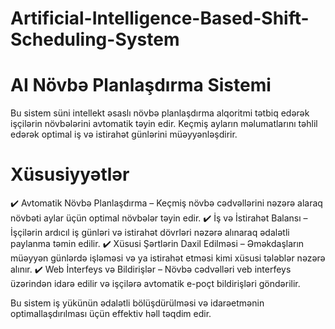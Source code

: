 # Artificial-Intelligence-Based-Shift-Scheduling-System
# AI Növbə Planlaşdırma Sistemi

Bu sistem süni intellekt əsaslı növbə planlaşdırma alqoritmi tətbiq edərək işçilərin növbələrini avtomatik təyin edir. Keçmiş ayların məlumatlarını təhlil edərək optimal iş və istirahət günlərini müəyyənləşdirir.

# Xüsusiyyətlər
✔️ Avtomatik Növbə Planlaşdırma – Keçmiş növbə cədvəllərini nəzərə alaraq növbəti aylar üçün optimal növbələr təyin edir.
✔️ İş və İstirahət Balansı – İşçilərin ardıcıl iş günləri və istirahət dövrləri nəzərə alınaraq ədalətli paylanma təmin edilir.
✔️ Xüsusi Şərtlərin Daxil Edilməsi – Əməkdaşların müəyyən günlərdə işləməsi və ya istirahət etməsi kimi xüsusi tələblər nəzərə alınır.
✔️ Web İnterfeys və Bildirişlər – Növbə cədvəlləri veb interfeys üzərindən idarə edilir və işçilərə avtomatik e-poçt bildirişləri göndərilir.

Bu sistem iş yükünün ədalətli bölüşdürülməsi və idarəetmənin optimallaşdırılması üçün effektiv həll təqdim edir.
